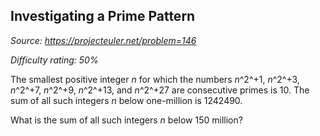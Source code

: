 Investigating a Prime Pattern
-----------------------------

*Source: https://projecteuler.net/problem=146*


*Difficulty rating: 50%*

The smallest positive integer *n* for which the numbers *n*^2^+1,
*n*^2^+3, *n*^2^+7, *n*^2^+9, *n*^2^+13, and *n*^2^+27 are consecutive
primes is 10. The sum of all such integers *n* below one-million is
1242490.

What is the sum of all such integers *n* below 150 million?
